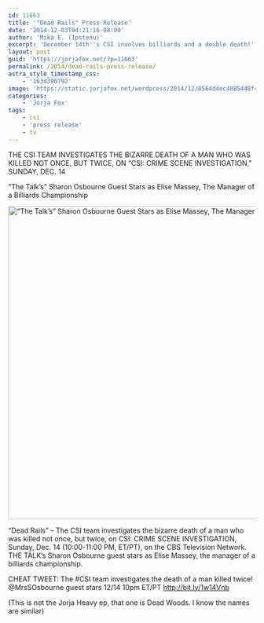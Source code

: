 ```yaml
---
id: 11663
title: '"Dead Rails" Press Release'
date: '2014-12-03T04:21:16-08:00'
author: 'Mika E. (Ipstenu)'
excerpt: 'December 14th''s CSI involves billiards and a double death!'
layout: post
guid: 'https://jorjafox.net/?p=11663'
permalink: /2014/dead-rails-press-release/
astra_style_timestamp_css:
    - '1634390792'
image: 'https://static.jorjafox.net/wordpress/2014/12/0564d4ec4885448fc55b26b11c1ae743.png'
categories:
    - 'Jorja Fox'
tags:
    - csi
    - 'press release'
    - tv
---
```


THE CSI TEAM INVESTIGATES THE BIZARRE DEATH OF A MAN WHO WAS KILLED NOT ONCE, BUT TWICE, ON “CSI: CRIME SCENE INVESTIGATION,” SUNDAY, DEC. 14

“The Talk’s” Sharon Osbourne Guest Stars as Elise Massey, The Manager of a Billiards Championship

<img class="aligncenter size-full wp-image-11664" src="//static.jorjafox.net/wordpress/2014/12/0564d4ec4885448fc55b26b11c1ae743.png" alt="“The Talk’s” Sharon Osbourne Guest Stars as Elise Massey, The Manager of a Billiards Championship" width="900" height="638" />

“Dead Rails” – The CSI team investigates the bizarre death of a man who was killed not once, but twice, on CSI: CRIME SCENE INVESTIGATION, Sunday, Dec. 14 (10:00-11:00 PM, ET/PT), on the CBS Television Network. THE TALK’s Sharon Osbourne guest stars as Elise Massey, the manager of a billiards championship.

CHEAT TWEET: The #CSI team investigates the death of a man killed twice! @MrsSOsbourne guest stars 12/14 10pm ET/PT http://bit.ly/1w14Vnb

(This is not the Jorja Heavy ep, that one is Dead Woods. I know the names are similar)
